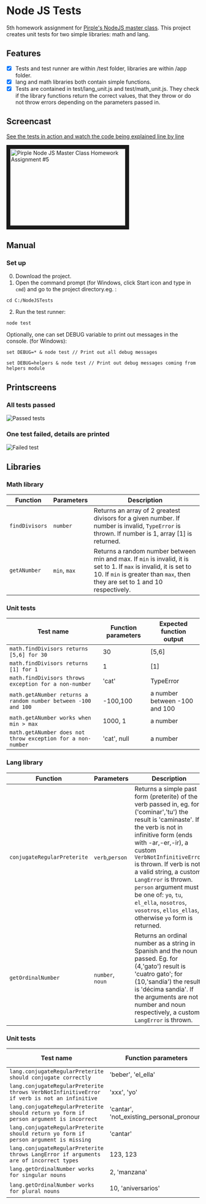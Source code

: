 # Node JS Tests
5th homework assignment for [Pirple's NodeJS master class](https://pirple.thinkific.com/courses/the-nodejs-master-class).
This project creates unit tests for two simple libraries: math and lang.

## Features
- [x] Tests and test runner are within /test folder, libraries are within /app folder.
- [x] lang and math libraries both contain simple functions.
- [x] Tests are contained in test/lang_unit.js and test/math_unit.js. They check if the library functions return the correct values, that they throw or do not throw errors depending on the parameters passed in.

## Screencast

[See the tests in action and watch the code being explained line by line](https://www.youtube.com/watch?v=4P79amJ9D1o)

<a href="http://www.youtube.com/watch?feature=player_embedded&v=oNE8IBRIOTE
" target="_blank"><img src="http://img.youtube.com/vi/oNE8IBRIOTE/0.jpg" 
alt="Pirple Node JS Master Class Homework Assignment #5" width="300" height="200" border="10" /></a>

## Manual

### Set up
0. Download the project.
1. Open the command prompt (for Windows, click Start icon and type in `cmd`) and go to the project directory.eg. :

`cd C:/NodeJSTests`

2. Run the test runner:

`node test`

Optionally, one can set DEBUG variable to print out messages in the console. (for Windows):

`set DEBUG=* & node test // Print out all debug messages`

`set DEBUG=helpers & node test // Print out debug messages coming from helpers module`

## Printscreens
### All tests passed
![Passed tests](https://github.com/marta-krzyk-dev/NodeJSTests/blob/master/PrintScreens/all_green.png?raw=true)

### One test failed, details are printed
![Failed test](https://github.com/marta-krzyk-dev/NodeJSTests/blob/master/PrintScreens/error.png?raw=true)

## Libraries

### Math library
|Function|Parameters|Description|
|-------|-----------|-----------|
|`findDivisors`|`number`| Returns an array of 2 greatest divisors for a given number. If number is invalid, `TypeError` is thrown. If number is 1, array [1] is returned.|
|`getANumber`|`min`, `max`| Returns a random number between min and max. If `min` is invalid, it is set to 1. If `max` is invalid, it is set to 10. If `min` is greater than `max`, then they are set to 1 and 10 respectively.|

### Unit tests
|Test name|Function parameters|Expected function output|
|-------|-----------|-----------|
|`math.findDivisors returns [5,6] for 30`|30|[5,6]|
|`math.findDivisors returns [1] for 1`|1|[1]|
|`math.findDivisors throws exception for a non-number`|'cat'|TypeError|
|`math.getANumber returns a random number between -100 and 100`|-100,100|a number between -100 and 100|
|`math.getANumber works when min > max`|1000, 1|a number|
|`math.getANumber does not throw exception for a non-number`|'cat', null|a number|

### Lang library
|Function|Parameters|Description|
|-------|-----------|-----------|
|`conjugateRegularPreterite`|`verb`,`person`| Returns a simple past form (preterite) of the verb passed in, eg. for ('cominar','tu') the result is 'caminaste'. If the verb is not in infinitive form (ends with -ar,-er,-ir), a custom `VerbNotInfinitiveError` is thrown. If verb is not a valid string, a custom `LangError` is thrown. `person` argument must be one of: `yo`, `tu`, `el_ella`, `nosotros`, `vosotros`, `ellos_ellas`, otherwise `yo` form is returned.
|`getOrdinalNumber`|`number`, `noun`| Returns an ordinal number as a string in Spanish and the noun passed. Eg. for (4,'gato') result is 'cuatro gato'; for (10,'sandía') the result is 'décima sandía'. If the arguments are not number and noun respectively, a custom `LangError` is thrown.|

### Unit tests
|Test name|Function parameters|Expected function output|
|-------|-----------|-----------|
|`lang.conjugateRegularPreterite should conjugate correctly`|'beber', 'el_ella'|'bebió'|
|`lang.conjugateRegularPreterite throws VerbNotInfinitiveError if verb is not an infinitive`|'xxx', 'yo'|throws VerbNotInfinitiveError|
|`lang.conjugateRegularPreterite should return yo form if person argument is incorrect`|'cantar', 'not_existing_personal_pronoun'|'canté'|
|`lang.conjugateRegularPreterite should return yo form if person argument is missing`|'cantar'|'canté'|
|`lang.conjugateRegularPreterite throws LangError if arguments are of incorrect types`|123, 123|throws LangError|
|`lang.getOrdinalNumber works for singular nouns`|2, 'manzana'|'segunda manzana'|
|`lang.getOrdinalNumber works for plural nouns`|10, 'aniversarios'|'décimos aniversarios'|

